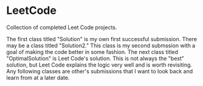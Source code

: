 # LeetCode
Collection of completed Leet Code projects.

The first class titled "Solution" is my own first successful submission.
There may be a class titled "Solution2." This class is my second submssion with a goal of making the code better in some fashion.
The next class titled "OptimalSolution" is Leet Code's solution. This is not always the "best" solution, but Leet Code explains the logic very well and is worth revisiting.
Any following classes are other's submissions that I want to look back and learn from at a later date.
